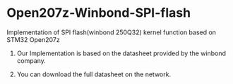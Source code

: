 # Open207z-Winbond-SPI-flash 
Implementation of SPI flash(winbond 250Q32) kernel function based on STM32 Open207z

 1. Our Implementation is based on the datasheet provided by the winbond company.

 2. You can download the full datasheet on the network.

